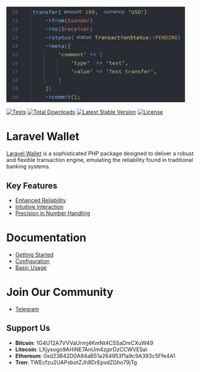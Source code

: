 <p><a href="https://021-projects.github.io/laravel-wallet/" target="_blank"><img src="https://raw.githubusercontent.com/021-projects/laravel-wallet/master/docs/public/code-hero.png" width="470" alt="Laravel Wallet Code Example"></a></p>

[![Tests](https://github.com/021-projects/laravel-wallet/actions/workflows/tests.yml/badge.svg?branch=master)](https://github.com/021-projects/laravel-wallet/actions/workflows/tests.yml)
<a href="https://packagist.org/packages/021/laravel-wallet"><img src="https://img.shields.io/packagist/dt/021/laravel-wallet" alt="Total Downloads"></a>
<a href="https://packagist.org/packages/021/laravel-wallet"><img src="https://img.shields.io/packagist/v/021/laravel-wallet" alt="Latest Stable Version"></a>
<a href="https://packagist.org/packages/021/laravel-wallet"><img src="https://img.shields.io/packagist/l/021/laravel-wallet" alt="License"></a>

# Laravel Wallet
[Laravel Wallet](https://github.com/021-projects/laravel-wallet) is a sophisticated PHP package designed to deliver a robust and flexible transaction engine, emulating the reliability found in traditional banking systems.

## Key Features
- [Enhanced Reliability](https://021-projects.github.io/laravel-wallet/reliability.html)
- [Intuitive Interaction](https://021-projects.github.io/laravel-wallet/helpers.html)
- [Precision in Number Handling](https://021-projects.github.io/laravel-wallet/interfaces.html#numeric)

# Documentation
- [Getting Started](https://021-projects.github.io/laravel-wallet/getting-started.html)
- [Configuration](https://021-projects.github.io/laravel-wallet/configuration.html)
- [Basic Usage](https://021-projects.github.io/laravel-wallet/basic-usage.html)

# Join Our Community
- [Telegram](https://t.me/laravelwallet)

## Support Us
- **Bitcoin**: 1G4U12A7VVVaUrmj4KmNt4C5SaDmCXuW49
- **Litecoin**: LXjysogo9AHiNE7AnUm4zjprDzCCWVESai
- **Ethereum**: 0xd23B42D0A84aB51a264953f1a9c9A393c5Ffe4A1
- **Tron**: TWEcfzu2UAPsbotZJh8DrEpvdZGho79jTg
